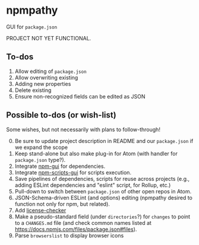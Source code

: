 # npmpathy

GUI for `package.json`

PROJECT NOT YET FUNCTIONAL.

## To-dos

1. Allow editing of `package.json`
  1. Allow overwriting existing
  1. Adding new properties
  1. Delete existing
  1. Ensure non-recognized fields can be edited as JSON

## Possible to-dos (or wish-list)

Some wishes, but not necessarily with plans to follow-through!

0. Be sure to update project description in README and our
    `package.json` if we expand the scope
1. Keep stand-alone but also make plug-in for Atom (with handler for
    `package.json` type?).
1. Integrate [npm-gui](https://www.npmjs.com/package/npm-gui) for dependencies.
1. Integrate [npm-scripts-gui](https://www.npmjs.com/package/npm-scripts-gui)
    for scripts execution.
1. Save pipelines of dependencies, scripts for reuse across projects (e.g.,
    adding ESLint dependencies and "eslint" script, for Rollup, etc.)
1. Pull-down to switch between `package.json` of other open repos in Atom.
1. JSON-Schema-driven ESLint (and options) editing (npmpathy desired to
    function not only for npm, but related).
1. Add [license-checker](https://www.npmjs.com/package/license-checker)
1. Make a pseudo-standard field (under `directories`?) for `changes` to
    point to a `CHANGES.md` file (and check common names listed at
    <https://docs.npmjs.com/files/package.json#files>).
1. Parse `browserslist` to display browser icons
